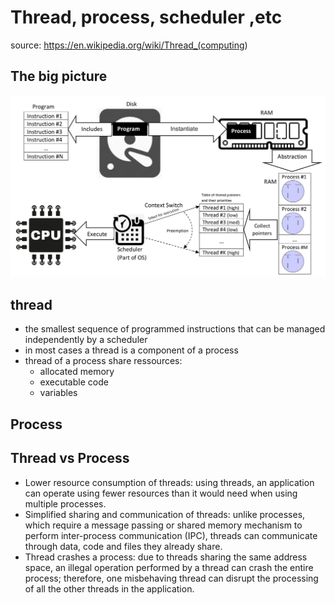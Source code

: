 # Thread, process, scheduler ,etc

source: <https://en.wikipedia.org/wiki/Thread_(computing>)

## The big picture

![alt text](process-thread.jpg "process-thread")

## thread

- the smallest sequence of programmed instructions that can be managed independently by a scheduler
- in most cases a thread is a component of a process
- thread of a process share ressources:
  - allocated memory
  - executable code
  - variables

## Process

## Thread vs Process

- Lower resource consumption of threads: using threads, an application can operate using fewer resources than it would need when using multiple processes.
- Simplified sharing and communication of threads: unlike processes, which require a message passing or shared memory mechanism to perform inter-process communication (IPC), threads can communicate through data, code and files they already share.
- Thread crashes a process: due to threads sharing the same address space, an illegal operation performed by a thread can crash the entire process; therefore, one misbehaving thread can disrupt the processing of all the other threads in the application.
